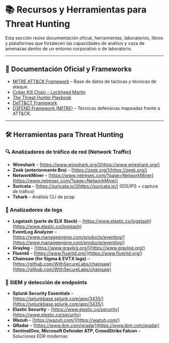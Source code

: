 # 📚 Recursos y Herramientas para Threat Hunting

Esta sección reúne documentación oficial, herramientas, laboratorios, libros y plataformas que fortalecen las capacidades de análisis y caza de amenazas dentro de un entorno corporativo o de laboratorio.

---

## 🧠 Documentación Oficial y Frameworks

- [MITRE ATT&CK Framework](https://attack.mitre.org/) – Base de datos de tácticas y técnicas de ataque.
- [Cyber Kill Chain - Lockheed Martin](https://www.lockheedmartin.com/en-us/capabilities/cyber/cyber-kill-chain.html)
- [The Threat Hunter Playbook](https://threathunterplaybook.com/)
- [DeTT&CT Framework](https://github.com/rabobank-cdc/DeTTECT)
- [D3FEND Framework (MITRE)](https://d3fend.mitre.org/) – Técnicas defensivas mapeadas frente a ATT&CK.

---

## 🛠️ Herramientas para Threat Hunting

### 🔍 Analizadores de tráfico de red (Network Traffic)

- **Wireshark** – [https://www.wireshark.org/](https://www.wireshark.org/)
- **Zeek (anteriormente Bro)** – [https://zeek.org/](https://zeek.org/)
- **NetworkMiner** – [https://www.netresec.com/?page=NetworkMiner](https://www.netresec.com/?page=NetworkMiner)
- **Suricata** – [https://suricata.io/](https://suricata.io/) (IDS/IPS + captura de tráfico)
- **Tshark** – Análisis CLI de pcap

### 📄 Analizadores de logs

- **Logstash (parte de ELK Stack)** – [https://www.elastic.co/logstash](https://www.elastic.co/logstash)
- **EventLog Analyzer** – [https://www.manageengine.com/products/eventlog/](https://www.manageengine.com/products/eventlog/)
- **Graylog** – [https://www.graylog.org/](https://www.graylog.org/)
- **Fluentd** – [https://www.fluentd.org/](https://www.fluentd.org/)
- **Chainsaw (for Sigma & EVTX logs)** – [https://github.com/WithSecureLabs/chainsaw](https://github.com/WithSecureLabs/chainsaw)

### 🧪 SIEM y detección de endpoints

- **Splunk Security Essentials** – [https://splunkbase.splunk.com/app/3435/](https://splunkbase.splunk.com/app/3435/)
- **Elastic Security** – [https://www.elastic.co/security](https://www.elastic.co/security)
- **Wazuh** – [https://wazuh.com/](https://wazuh.com/)
- **QRadar** – [https://www.ibm.com/qradar](https://www.ibm.com/qradar)
- **SentinelOne, Microsoft Defender ATP, CrowdStrike Falcon** – Soluciones EDR modernas

